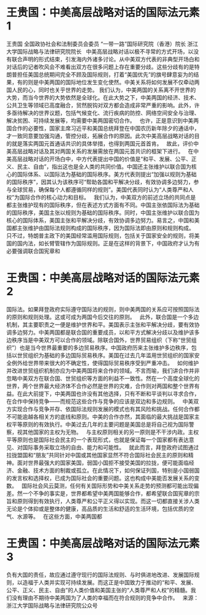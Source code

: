 # 王贵国：中美高层战略对话的国际法元素1


王贵国
全国政协社会和法制委员会委员
“一带一路”国际研究院（香港）院长
浙江大学国际战略与法律研究院院长
 
中美高层战略对话以极不寻常的方式开场，以没有联合声明的形式结束，引发海内外诸多讨论。从中美双方代表的非典型开场白和对话后的记者吹风会不难看出双方在很多问题上存在重要分歧。这些分歧有的是特朗普担任美国总统期间完全不顾及国际规则，打着“美国优先”的旗号肆意妄为的结果，有的则是中美两国的国际地位发生变化使然。中美关系将如何发展不仅牵动两国人民的心，同时也关乎世界的走势。
我们认为，中美两国的关系离不开世界的大势，而当今世界的大势依然是全球化。在此大势之下，中美两国的经济、技术、公共卫生等领域已高度融合，贸然脱钩对双方都会造成非常严重的影响。此外，许多亟待解决的世界议题，包括气候变化、流行疾病的防控、网络空间安全与治理、解决贫困、可持续发展等，均需要中美两国密切合作。
 
也许，正是意识到中美两国合作的必要性，国家主席习近平和美国总统拜登在中国农历新年除夕的通话中，才一致同意要加强沟通，管控分歧，拓展合作的原因。此次中美高层战略对话的目的就是落实两国元首通话共识的具体举措，也得到两国元首首肯。
 
故此，评价中美高层战略对话及其对两国关系的发展需放在两国元首共识的框架下进行。
 
在中美高层战略对话的开场白中，中方代表提出中国的价值是“和平、发展、公平、正义、民主、自由”，指出这也是全人类的共同价值。中国还主张维护以联合国为核心的国际体系、以国际法为基础的国际秩序。美方代表则提出“加强以规则为基础的国际秩序”，因其认为该秩序可“帮助各国和平解决分歧，有效协调多边努力，参与全球贸易，确保每个人都遵循同样的规则”。美国代表同时认为“人类尊严和人权”为国际合作的核心动力和目标。
 
我们认为，中美双方的前述立场的共同点是都主张维护现有的国际秩序，但在表述方式方面有不同。中国主张依国际法为基础的国际秩序，美国主张以规则为基础的国际秩序。同时，中国主张维护以联合国为核心的国际体系，美国主张和平解决分歧，有效协调多边努力。易言之，中国和美国都主张维护由国际法规则构成的国际秩序，因为国际法即由原则和规则构成。
 
只不过，特朗普主政下的美国经常滥用国际规则，包括关于国家安全的规则，将美国的国内法，如长臂管辖作为国际规则。正是在这样的背景下，中国政府才认为有必要强调联合国宪章和

# 王贵国：中美高层战略对话的国际法元素2

国际法。如果拜登政府实际遵守国际法的规则，则中美两国的关系应可按照国际法的原则和规则处理。这或可成为两国今后交往的原则。
 
此外，联合国是一个多边机制，其主要职责之一便是维护世界和平。美国表示主张和平解决分歧，要有效协调多边努力。中美两国都是联合国的重要成员，以和平方式解决分歧以及维护该多边秩序当是中美双方可以合作的领域。除联合国外，世界贸易组织（下称“世贸组织”）也是当今世界最重要的多边贸易秩序。中国政府历来主张维护多边秩序，包括以世贸组织为基础的多边国际贸易秩序。美国在过去几年滥用世贸组织的国家安全例外给世界带来很大的不确定性，使得国际贸易秩序受到严重冲击。
 
如何维护并改进世贸组织机制亦应为中美两国将来合作的领域。不言而喻，我们讲合作并非忽略中美双方在联合国、世贸组织等方面的利益不一致性。然在一个高度全球化的世界，两个世界最大经济体不合作必然是世界的灾难，合作则对两国和整个世界有益。在此大前提下，中美两国也许没有其他选择，只有不断和平谈判以寻求合作，在合作中保持竞争——而规范这些合作与竞争的应该是双边和多边规则。
 
中美双方实现合作与竞争并存、依国际法规则发展的模式也有其风险和挑战。任何合作都不可能逾越各相关方的底线和原则。中美的合作亦然，其面临的最大挑战是国家主权平等原则的有效执行。中美过去几年的主要问题是美国总是将自己视为国际警察，视其他国家的主权为无物。
 
与主权原则相关的另一原则是不干涉内政。主权平等原则也是国际社会民主的一个表现形式，也就是保证每一个国家都有表达意见、对国际事务采取立场的自由、能力和可能性。
 
就此而言，拜登政府试图通过拉拢盟国和“朋友”共同针对中国或其他国家显然不符合国际社会民主的原则和精神。面对世界最强大的国家美国，弱国小国拒不接受美国的拉拢，便可能面临经济、金融、技术方面的制裁或孤立。在此情况下，如何保证列国，特别是小国弱国的发言权和选择权，已成为国际社会的重要问题。这也构成中美能否发展关系的变数。
 
国际社会风云莫测，任何有关国际形势和中美关系走势的预测都可能出现偏差。然一个不争的事实是，世界都希望中美两国能够合作，都希望联合国宪章的宗旨和原则得到有效执行，人类尊严和公平正义得以实现。而这一切都直接关涉人类无论是个体抑或是整体的健康，高品质的生活和舒适的生活环境，包括优质的空气、水源等。
 
在这些方面，中美两国都

# 王贵国：中美高层战略对话的国际法元素3

负有大国的责任，故应通过遵守现行的国际法规则、与时俱进地改进、发展国际规则，以造福于人类并实现可持续发展。而这正是中国致力于推动的“和平、发展、公平、正义、民主、自由”的人类价值和美国主张的“人类尊严和人权”的精髓。我们没有理由不期待中美两国为了人类的幸福而在符合规则的竞争中合作。
 
来源：浙江大学国际战略与法律研究院公众号
 


